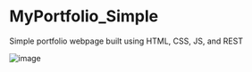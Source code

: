 # MyPortfolio_Simple
 Simple portfolio webpage built using HTML, CSS, JS, and REST

![image](https://github.com/n-automata/MyPortfolio_Simple/assets/148803386/6c93fa3f-c086-4c59-8d58-a9629bbd694a)
